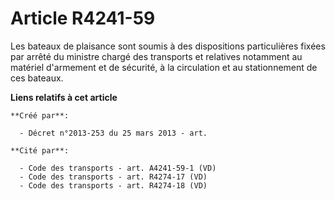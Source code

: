 # Article R4241-59

Les bateaux de plaisance sont soumis à des dispositions particulières fixées par arrêté du ministre chargé des transports et
relatives notamment au matériel d'armement et de sécurité, à la circulation et au stationnement de ces bateaux.

**Liens relatifs à cet article**

	**Créé par**:

	  - Décret n°2013-253 du 25 mars 2013 - art.

	**Cité par**:

	  - Code des transports - art. A4241-59-1 (VD)
	  - Code des transports - art. R4274-17 (VD)
	  - Code des transports - art. R4274-18 (VD)
